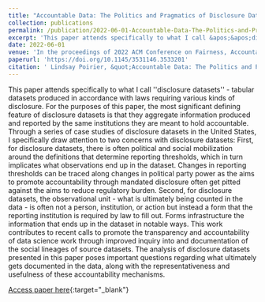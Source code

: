 ```yaml
---
title: "Accountable Data: The Politics and Pragmatics of Disclosure Datasets"
collection: publications
permalink: /publication/2022-06-01-Accountable-Data-The-Politics-and-Pragmatics-of-Disclosure-Datasets
excerpt: 'This paper attends specifically to what I call &apos;&apos;disclosure datasets&apos;&apos; - tabular datasets produced in accordance with laws requiring various kinds of disclosure. For the purposes of this paper, the most significant defining feature of disclosure datasets is that they aggregate information produced a'...
date: 2022-06-01
venue: 'In the proceedings of 2022 ACM Conference on Fairness, Accountability, and Transparency'
paperurl: 'https://doi.org/10.1145/3531146.3533201'
citation: ' Lindsay Poirier, &quot;Accountable Data: The Politics and Pragmatics of Disclosure Datasets.&quot; In the proceedings of 2022 ACM Conference on Fairness, Accountability, and Transparency, 2022.'
---
```

This paper attends specifically to what I call &apos;&apos;disclosure datasets&apos;&apos; - tabular datasets produced in accordance with laws requiring various kinds of disclosure. For the purposes of this paper, the most significant defining feature of disclosure datasets is that they aggregate information produced and reported by the same institutions they are meant to hold accountable. Through a series of case studies of disclosure datasets in the United States, I specifically draw attention to two concerns with disclosure datasets: First, for disclosure datasets, there is often political and social mobilization around the definitions that determine reporting thresholds, which in turn implicates what observations end up in the dataset. Changes in reporting thresholds can be traced along changes in political party power as the aims to promote accountability through mandated disclosure often get pitted against the aims to reduce regulatory burden. Second, for disclosure datasets, the observational unit - what is ultimately being counted in the data - is often not a person, institution, or action but instead a form that the reporting institution is required by law to fill out. Forms infrastructure the information that ends up in the dataset in notable ways. This work contributes to recent calls to promote the transparency and accountability of data science work through improved inquiry into and documentation of the social lineages of source datasets. The analysis of disclosure datasets presented in this paper poses important questions regarding what ultimately gets documented in the data, along with the representativeness and usefulness of these accountability mechanisms.

[Access paper here](https://doi.org/10.1145/3531146.3533201){:target="_blank"}
